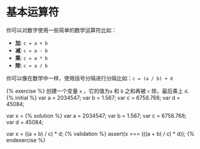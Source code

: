 # 基本运算符

你可以对数字使用一些简单的数学运算符比如：

* **加**: ```c = a + b```
* **减**: ```c = a - b```
* **乘**: ```c = a * b```
* **除**: ```c = a / b```

你可以像在数学中一样，使用括号分隔进行分隔比如：```c = (a / b) + d```

{% exercise %}
创建一个变量 `x` ，它的值为`a` 和 `b` 之和再被 `c` 除，最后乘上 `d`.
{% initial %}
var a = 2034547;
var b = 1.567;
var c = 6758.768;
var d = 45084;

var x =
{% solution %}
var a = 2034547;
var b = 1.567;
var c = 6758.768;
var d = 45084;

var x = ((a + b) / c) * d;
{% validation %}
assert(x === (((a + b) / c) * d));
{% endexercise %}
